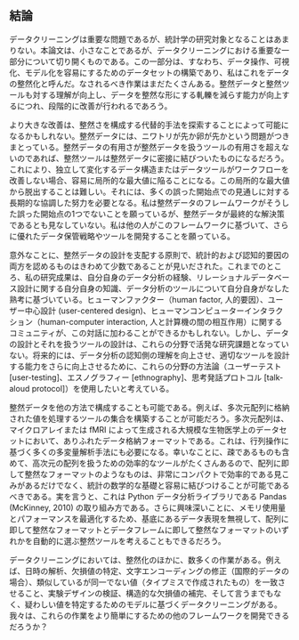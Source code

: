 ## 結論
データクリーニングは重要な問題であるが、統計学の研究対象となることはあまりない。本論文は、小さなことであるが、データクリーニングにおける重要な一部分について切り開くものである。この一部分は、すなわち、データ操作、可視化、モデル化を容易にするためのデータセットの構築であり、私はこれをデータの整然化と呼んだ。なされるべき作業はまだたくさんある。整然データと整然ツールも対する理解が向上し、データを整然な形にする軋轢を減らす能力が向上するにつれ、段階的に改善が行われるであろう。

より大きな改善は、整然さを構成する代替的手法を探索することによって可能になるかもしれない。整然データには、ニワトリが先か卵が先かという問題がつきまとっている。整然データの有用さが整然データを扱うツールの有用さを超えないのであれば、整然ツールは整然データに密接に結びついたものになるだろう。これにより、独立して変化するデータ構造またはデータツールがワークフローを改善しない場合、容易に局所的な最大値に陥ることになる。この局所的な最大値から脱出することは難しい。それには、多くの誤った開始点での見通しに対する長期的な協調した努力を必要となる。私は整然データのフレームワークがそうした誤った開始点の1つでないことを願っているが、整然データが最終的な解決策であるとも見なしていない。私は他の人がこのフレームワークに基づいて、さらに優れたデータ保管戦略やツールを開発することを願っている。

意外なことに、整然データの設計を支配する原則で、統計的および認知的要因の両方を認めるものはきわめて少数であることが見いだされた。これまでのところ、私の研究成果は、自分自身のデータ分析の経験、リレーショナルデータベース設計に関する自分自身の知識、データ分析のツールについて自分自身がなした熟考に基づいている。ヒューマンファクター（human factor, 人的要因）、ユーザー中心設計 (user-centered design)、ヒューマンコンピューターインタラクション（human-computer interaction, 人と計算機の間の相互作用）に関するコミュニティが、この対話に加わることができるかもしれない。しかし、データの設計とそれを扱うツールの設計は、これらの分野で活発な研究課題となっていない。将来的には、データ分析の認知側の理解を向上させ、適切なツールを設計する能力をさらに向上させるために、これらの分野の方法論（ユーザーテスト [user-testing]、エスノグラフィー [ethnography]、思考発話プロトコル [talk-aloud protocol]）を使用したいと考えている。

整然データを他の方法で構成することも可能である。例えば、多次元配列に格納された値を処理するツールの集合を構築することが可能だろう。多次元配列は、マイクロアレイまたは fMRI によって生成される大規模な生物医学上のデータセットにおいて、ありふれたデータ格納フォーマットである。これは、行列操作に基づく多くの多変量解析手法にも必要になる。幸いなことに、疎であるものも含めて、高次元の配列を扱うための効率的なツールがたくさんあるので、配列に即して整然なフォーマットのようなものは、非常にコンパクトで効率的である見こみがあるだけでなく、統計の数学的な基礎と容易に結びつけることが可能であるべきである。実を言うと、これは Python データ分析ライブラリである Pandas (McKinney, 2010) の取り組み方である。さらに興味深いことに、メモリ使用量とパフォーマンスを最適化するため、基底にあるデータ表現を無視して、配列に即して整然なフォーマットとデータフレームに即して整然なフォーマットのいずれかを自動的に選ぶ整然ツールを考えることもできるだろう。

データクリーニングにおいては、整然化のほかに、数多くの作業がある。例えば、日時の解析、欠損値の特定、文字エンコーディングの修正（国際的データの場合）、類似しているが同一でない値（タイプミスで作成されたもの）を一致させること、実験デザインの検証、構造的な欠損値の補完、そして言うまでもなく、疑わしい値を特定するためのモデルに基づくデータクリーニングがある。我々は、これらの作業をより簡単にするための他のフレームワークを開発できるだろうか？
